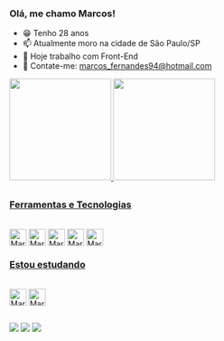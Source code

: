 ### Olá, me chamo Marcos!

- 😁 Tenho 28 anos
- 📫 Atualmente moro na cidade de São Paulo/SP
- 🔭 Hoje trabalho com Front-End
- 📢 Contate-me: marcos_fernandes94@hotmail.com

<div>
<a href="https://github.com/MarcosFernandes99">
  <img height="180em" src="https://github-readme-stats.vercel.app/api/top-langs/?username=MarcosFernandes99&layout=compact&langs_count=7&theme=highcontrast"/>
  <img height="180em" src="https://github-readme-stats.vercel.app/api?username=MarcosFernandes99&theme=highcontrast"/>
</div>
  
##
  
### Ferramentas e Tecnologias  
<div style="display: inline-block"><br>
  <img align="center" alt="Marcos Java" height="30" wight="40" src="https://cdn.jsdelivr.net/gh/devicons/devicon/icons/javascript/javascript-original.svg" >
  <img align="center" alt="Marcos Type" height="30" wight="40" src="https://cdn.jsdelivr.net/gh/devicons/devicon/icons/typescript/typescript-original.svg" >
  <img align="center" alt="Marcos CSS" height="30" wight="40" src="https://cdn.jsdelivr.net/gh/devicons/devicon/icons/css3/css3-original.svg" >
  <img align="center" alt="Marcos HTML" height="30" wight="40" src="https://cdn.jsdelivr.net/gh/devicons/devicon/icons/html5/html5-original.svg" >
  <img align="center" alt="Marcos React" height="30" wight="40" src="https://cdn.jsdelivr.net/gh/devicons/devicon/icons/react/react-original.svg" >
</div>
  
 ### Estou estudando
 <div style="display: inline-block"><br>
  <img align="center" alt="Marcos Angular" height="30" wight="40" src="https://cdn.jsdelivr.net/gh/devicons/devicon/icons/angularjs/angularjs-original.svg" >
  <img align="center" alt="Marcos Python" height="30" wight="40" src="https://cdn.jsdelivr.net/gh/devicons/devicon/icons/python/python-original.svg" >
</div>

##

<div>
  <a hef="https://www.linkedin.com/in/marcos-fernandes-8a4711175/" target="_blank"><img src="https://img.shields.io/badge/LinkedIn-0077B5?style=for-the-badge&logo=linkedin&logoColor=white" target"_blank"></a>
  <a hef="https://www.instagram.com/marcos.jr23/" target="_blank"><img src="https://img.shields.io/badge/Instagram-E4405F?style=for-the-badge&logo=instagram&logoColor=white" target"_blank"></a>
  <a hef="marcos_fernandes94@hotmail.com" target="_blank"><img src="https://img.shields.io/badge/Microsoft_Outlook-0078D4?style=for-the-badge&logo=microsoft-outlook&logoColor=white" target"_blank"></a>
</div>
